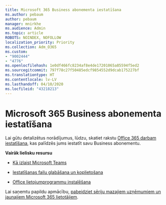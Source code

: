 ```yaml
---
title: Microsoft 365 Business abonementa iestatīšana
ms.author: pebaum
author: pebaum
manager: mnirkhe
ms.audience: Admin
ms.topic: article
ROBOTS: NOINDEX, NOFOLLOW
localization_priority: Priority
ms.collection: Adm_O365
ms.custom:
- "9002444"
- "4776"
ms.openlocfilehash: 1e0df466fc8234af8e4de17201065a85594f5ed2
ms.sourcegitcommit: 797f78c27f50485edcf9854552d9dcab175227bf
ms.translationtype: HT
ms.contentlocale: lv-LV
ms.lasthandoff: 04/10/2020
ms.locfileid: "43218213"
---
```

# <a name="set-up-a-microsoft-365-business-subscription"></a>Microsoft 365 Business abonementa iestatīšana

Lai gūtu detalizētus norādījumus, lūdzu, skatiet rakstu [Office 365 darbam iestatīšana](https://docs.microsoft.com/microsoft-365/admin/setup/setup?view=o365-worldwide), kas palīdzēs jums iestatīt savu Business abonementu. 

**Vairāk lielisku resursu**

- [Kā izlaist Microsoft Teams](https://docs.microsoft.com/microsoftteams/how-to-roll-out-teams?toc=%2Foffice365%2Fadmin%2Ftoc.json&bc=%2Foffice365%2Fadmin%2Fbreadcrumb%2Ftoc.json&view=o365-worldwide)

- [Iestatīšanas failu glabāšana un koplietošana](https://docs.microsoft.com/microsoft-365/admin/setup/set-up-file-storage-and-sharing?view=o365-worldwide)

- [Office lietojumprogrammu instalēšana](https://docs.microsoft.com/microsoft-365/admin/setup/install-applications?view=o365-worldwide)

Lai saņemtu papildu apmācību, [pabeidziet sēriju mazajiem uzņēmumiem un jaunajiem Microsoft 365 lietotājiem](https://support.office.com/article/set-up-your-small-business-6ab4bbcd-79cf-4000-a0bd-d42ce4d12816?ui=en-US&rs=en-US&ad=US).
